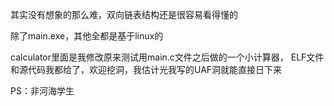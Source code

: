 其实没有想象的那么难，双向链表结构还是很容易看得懂的

除了main.exe，其他全都是基于linux的

calculator里面是我修改原来测试用main.c文件之后做的一个小计算器，
ELF文件和源代码我都给了，欢迎挖洞，我估计光我写的UAF洞就能直接日下来

PS：非河海学生
